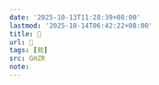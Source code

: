 ```yaml
---
date: '2025-10-13T11:28:39+08:00'
lastmod: '2025-10-14T06:42:22+08:00'
title: 󰞂
url: 󰞂
tags: [我]
src: GHZR
note:
---
```

